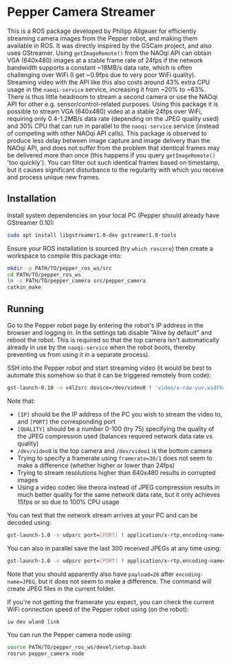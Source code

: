 Pepper Camera Streamer
======================

This is a ROS package developed by Philipp Allgeuer for efficiently streaming camera images from the Pepper robot, and making them available in ROS. It was directly inspired by the GSCam project, and also uses GStreamer. Using `getImageRemote()` from the NAOqi API can obtain VGA (640x480) images at a stable frame rate of 24fps if the network bandwidth supports a constant ~18MB/s data rate, which is often challenging over WiFi (I get ~0.9fps due to very poor WiFi quality). Streaming video with the API like this also costs around 43% extra CPU usage in the `naoqi-service` service, increasing it from ~20% to ~63%. There is thus little headroom to stream a second camera or use the NAOqi API for other e.g. sensor/control-related purposes. Using this package it is possible to stream VGA (640x480) video at a stable 24fps over WiFi, requiring only 0.4-1.2MB/s data rate (depending on the JPEG quality used) and 30% CPU that can run in parallel to the `naoqi-service` service (instead of competing with other NAOqi API calls). This package is observed to produce less delay between image capture and image delivery than the NAOqi API, and does not suffer from the problem that identical frames may be delivered more than once (this happens if you query `getImageRemote()` 'too quickly'). You can filter out such identical frames based on timestamp, but it causes significant disturbance to the regularity with which you receive and process unique new frames.

Installation
------------

Install system dependencies on your local PC (Pepper should already have GStreamer 0.10):
```sh
sudo apt install libgstreamer1.0-dev gstreamer1.0-tools
```
Ensure your ROS installation is sourced (try `which roscore`) then create a workspace to compile this package into:
```sh
mkdir -p PATH/TO/pepper_ros_ws/src
cd PATH/TO/pepper_ros_ws
ln -s PATH/TO/pepper_camera src/pepper_camera
catkin_make
```

Running
-------

Go to the Pepper robot page by entering the robot's IP address in the browser and logging in. In the settings tab disable "Alive by default" and reboot the robot. This is required so that the top camera isn't automatically already in use by the `naoqi-service` when the robot boots, thereby preventing us from using it in a separate process).

SSH into the Pepper robot and start streaming video (it would be best to automate this somehow so that it can be triggered remotely from code):
```sh
gst-launch-0.10 -v v4l2src device=/dev/video0 ! 'video/x-raw-yuv,width=640,height=480' ! jpegenc quality=[QUALITY] ! rtpjpegpay ! udpsink sync=false host=[IP] port=[PORT]
```
Note that:
* `[IP]` should be the IP address of the PC you wish to stream the video to, and `[PORT]` the corresponding port
* `[QUALITY]` should be a number 0-100 (try 75) specifying the quality of the JPEG compression used (balances required network data rate vs quality)
* `/dev/video0` is the top camera and `/dev/video1` is the bottom camera
* Trying to specify a framerate using `framerate=30/1` does not seem to make a difference (whether higher or lower than 24fps)
* Trying to stream resolutions higher than 640x480 results in corrupted images
* Using a video codec like theora instead of JPEG compression results in much better quality for the same network data rate, but it only achieves 15fps or so due to 100% CPU usage

You can test that the network stream arrives at your PC and can be decoded using:
```sh
gst-launch-1.0 -v udpsrc port=[PORT] ! application/x-rtp,encoding-name=JPEG ! rtpjpegdepay ! jpegdec ! fpsdisplaysink
```
You can also in parallel save the last 300 received JPEGs at any time using:
```sh
gst-launch-1.0 -v udpsrc port=[PORT] ! application/x-rtp,encoding-name=JPEG ! rtpjpegdepay ! tee name=jpegstream ! queue ! jpegdec ! fpsdisplaysink jpegstream. ! queue ! multifilesink location="frame%04d.jpg" max-files=300
```
Note that you should apparently also have `payload=26` after `encoding-name=JPEG`, but it does not seem to make a difference. The command will create JPEG files in the current folder.

If you're not getting the framerate you expect, you can check the current WiFi connection speed of the Pepper robot using (on the robot):
```sh
iw dev wlan0 link
```

You can run the Pepper camera node using:
```sh
source PATH/TO/pepper_ros_ws/devel/setup.bash
rosrun pepper_camera node
```
